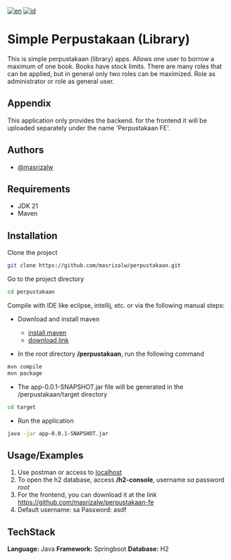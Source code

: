 [![en](https://img.shields.io/badge/lang-en-red.svg)](https://github.com/masrizalw/perpustakaan/blob/master/README-en.md)
[![id](https://img.shields.io/badge/lang-id-green.svg)](https://github.com/masrizalw/perpustakaan/blob/master/README.md )

# Simple Perpustakaan (Library)

This is simple perpustakaan (library) apps. Allows one user to borrow a maximum of one book. Books have stock limits. There are many roles that can be applied, but in general only two roles can be maximized. Role as administrator or role as general user.

## Appendix

This application only provides the backend. for the frontend it will be uploaded separately under the name 'Perpustakaan FE'.

## Authors

- [@masrizalw](https://www.github.com/masrizalw)

## Requirements

- JDK 21
- Maven

## Installation

Clone the project

```bash
git clone https://github.com/masrizalw/perpustakaan.git
```

Go to the project directory

```bash
cd perpustakaan
```

Compile with IDE like eclipse, intellij, etc. or via the following manual steps:

- Download and install maven
   - [install maven](https://www.baeldung.com/install-maven-on-windows-linux-mac)
   - [download link](https://maven.apache.org/download.cgi)
    
- In the root directory **/perpustakaan**, run the following command
```bash
mvn compile
mvn package
```

- The app-0.0.1-SNAPSHOT.jar file will be generated in the /perpustakaan/target directory
```bash
cd target
```

- Run the application
```bash
java -jar app-0.0.1-SNAPSHOT.jar
```

## Usage/Examples

1. Use postman or access to [localhost](http://localhost:8080/swagger)
2. To open the h2 database, access **/h2-console**, username *sa* password *root*
3. For the frontend, you can download it at the link https://github.com/masrizalw/perpustakaan-fe
4. Default username: sa Password: asdf

## TechStack

**Language:** Java
**Framework:** Springboot
**Database:** H2
